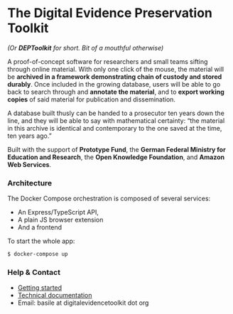 # The Digital Evidence Preservation Toolkit

_(Or **DEPToolkit** for short. Bit of a mouthful otherwise)_

A proof-of-concept software for researchers and small teams sifting through online material. With only one click of the mouse, the material will be **archived in a framework demonstrating chain of custody and stored durably**. Once included in the growing database, users will be able to go back to search through and **annotate the material**, and to **export working copies** of said material for publication and dissemination.

A database built thusly can be handed to a prosecutor ten years down the line, and they will be able to say with mathematical certainty: “the material in this archive is identical and contemporary to the one saved at the time, ten years ago.”

Built with the support of **Prototype Fund**, the **German Federal Ministry for Education and Research**, the **Open Knowledge Foundation**, and **Amazon Web Services**.

### Architecture

The Docker Compose orchestration is composed of several services:

- An Express/TypeScript API,
- A plain JS browser extension
- And a frontend

To start the whole app:

```sh
$ docker-compose up
```

### Help & Contact

- [Getting started](https://digitalevidencetoolkit.notion.site/Getting-started-15521f4125534f4aa758a2575c27ad5c)
- [Technical documentation](https://digitalevidencetoolkit.notion.site/The-Digital-Evidence-Preservation-Toolkit-71eca0486bed46878dc478248488d23f)
- Email: basile at digitalevidencetoolkit dot org
